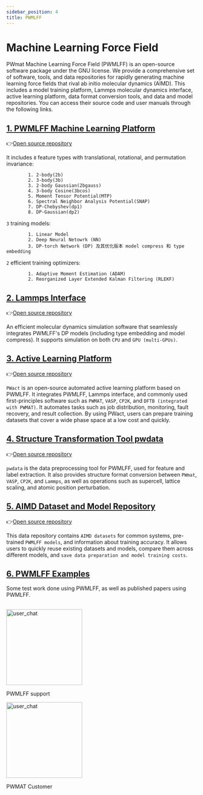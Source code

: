 ```yaml
---
sidebar_position: 4
title: PWMLFF
---
```

# Machine Learning Force Field

PWmat Machine Learning Force Field (PWMLFF) is an open-source software package under the GNU license. We provide a comprehensive set of software, tools, and data repositories for rapidly generating machine learning force fields that rival ab initio molecular dynamics (AIMD). This includes a model training platform, Lammps molecular dynamics interface, active learning platform, data format conversion tools, and data and model repositories. You can access their source code and user manuals through the following links.

## [1. PWMLFF Machine Learning Platform](./Installation.md#pwmlff)

👉[Open source repository](https://github.com/LonxunQuantum/PWMLFF)


It includes `8` feature types with translational, rotational, and permutation invariance:
```
        1. 2-body(2b)
        2. 3-body(3b)
        3. 2-body Gaussian(2bgauss)
        4. 3-body Cosine(3bcos)
        5. Moment Tensor Potential(MTP)
        6. Spectral Neighbor Analysis Potential(SNAP)
        7. DP-Chebyshev(dp1)
        8. DP-Gaussian(dp2)
```

`3` training models:
```
        1. Linear Model
        2. Deep Neural Netowrk (NN)
        3. DP-torch Network (DP) 及其优化版本 model compress 和 type embedding
```
`2` efficient training optimizers:
```
        1. Adaptive Moment Estimation (ADAM)
        2. Reorganized Layer Extended Kalman Filtering (RLEKF)
```

## [2. Lammps Interface](./Installation.md#lammps-recompiled-version-for-pwmlff)

👉[Open source repository](https://github.com/LonxunQuantum/Lammps_for_PWMLFF/tree/libtorch)

An efficient molecular dynamics simulation software that seamlessly integrates PWMLFF's DP models (including type embedding and model compress). It supports simulation on both `CPU` and `GPU (multi-GPUs)`.

## [3. Active Learning Platform](./active%20learning/README.md)


👉[Open source repository](https://github.com/LonxunQuantum/PWact)

`PWact` is an open-source automated active learning platform based on PWMLFF. It integrates PWMLFF, Lammps interface, and commonly used first-principles software such as `PWMAT`, `VASP`, `CP2K`, and `DFTB (integrated with PWMAT)`. It automates tasks such as job distribution, monitoring, fault recovery, and result collection. By using PWact, users can prepare training datasets that cover a wide phase space at a low cost and quickly.

## [4. Structure Transformation Tool pwdata](./Appendix-2.md)

👉[Open source repository](https://github.com/LonxunQuantum/pwdata)

`pwdata` is the data preprocessing tool for PWMLFF, used for feature and label extraction. It also provides structure format conversion between `PWmat`, `VASP`, `CP2K`, and `Lammps`, as well as operations such as supercell, lattice scaling, and atomic position perturbation.

## [5. AIMD Dataset and Model Repository](https://github.com/LonxunQuantum/PWMLFF_library)

👉[Open source repository](https://github.com/LonxunQuantum/PWMLFF_library)

This data repository contains `AIMD datasets` for common systems, pre-trained `PWMLFF models`, and information about training accuracy. It allows users to quickly reuse existing datasets and models, compare them across different models, and `save data preparation and model training costs`.

## [6. PWMLFF Examples](./examples/README.md)

Some test work done using PWMLFF, as well as published papers using PWMLFF.


##

##

##

<div>
  <div style={{ display: 'inline-block', marginRight: '10px' }}>
    <img src={require("./pictures/user_chat.png").default} alt="user_chat" width="200" />
    <p style={{ textAlign: 'center' }}>PWMLFF support</p>
</div>
<div style={{ display: 'inline-block', marginRight: '10px' }}>
    <img src={require("./pictures/pmat_support.png").default} alt="user_chat" width="200" />
    <p style={{ textAlign: 'center' }}>PWMAT Customer</p>
</div>
</div>